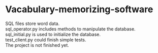 # Vacabulary-memorizing-software
SQL files store word data.  
sql_operator.py includes methods to manipulate the database.  
sql_initial.py is used to initialize the database.  
test_client.py could finish simple tests.  
The project is not finished yet.  
